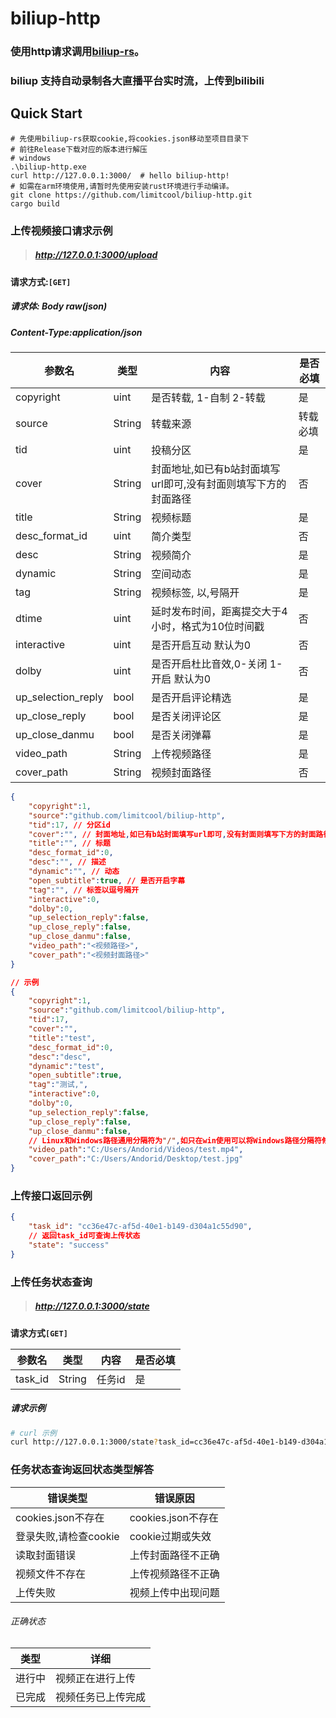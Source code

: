 # biliup-http

### 使用http请求调用[biliup-rs](https://github.com/ForgQi/biliup-rs)。
### biliup 支持自动录制各大直播平台实时流，上传到bilibili
## Quick Start

```shell
# 先使用biliup-rs获取cookie,将cookies.json移动至项目目录下
# 前往Release下载对应的版本进行解压
# windows
.\biliup-http.exe
curl http://127.0.0.1:3000/  # hello biliup-http!
# 如需在arm环境使用,请暂时先使用安装rust环境进行手动编译。
git clone https://github.com/limitcool/biliup-http.git
cargo build 
```

### 上传视频接口请求示例

> ##### http://127.0.0.1:3000/upload

**请求方式:`[GET]`**

##### 请求体: Body raw(json) 

##### Content-Type:application/json

| 参数名             | 类型   | 内容                                                         | 是否必填 |
| ------------------ | ------ | ------------------------------------------------------------ | -------- |
| copyright          | uint   | 是否转载, 1-自制 2-转载                                      | 是       |
| source             | String | 转载来源                                                     | 转载必填 |
| tid                | uint   | 投稿分区                                                     | 是       |
| cover              | String | 封面地址,如已有b站封面填写url即可,没有封面则填写下方的封面路径 | 否       |
| title              | String | 视频标题                                                     | 是       |
| desc_format_id     | uint   | 简介类型                                                     | 否       |
| desc               | String | 视频简介                                                     | 是       |
| dynamic            | String | 空间动态                                                     | 是       |
| tag                | String | 视频标签, 以,号隔开                                          | 是       |
| dtime              | uint   | 延时发布时间，距离提交大于4小时，格式为10位时间戳            | 否       |
| interactive        | uint   | 是否开启互动 默认为0                                         | 否       |
| dolby              | uint   | 是否开启杜比音效,0-关闭 1-开启 默认为0                       | 否       |
| up_selection_reply | bool   | 是否开启评论精选                                             | 是       |
| up_close_reply     | bool   | 是否关闭评论区                                               | 是       |
| up_close_danmu     | bool   | 是否关闭弹幕                                                 | 是       |
| video_path         | String | 上传视频路径                                                 | 是       |
| cover_path         | String | 视频封面路径                                                 | 否       |



```json
{
    "copyright":1,
    "source":"github.com/limitcool/biliup-http",
    "tid":17, // 分区id
    "cover":"", // 封面地址,如已有b站封面填写url即可,没有封面则填写下方的封面路径
    "title":"", // 标题
    "desc_format_id":0,
    "desc":"", // 描述
    "dynamic":"", // 动态
    "open_subtitle":true, // 是否开启字幕
    "tag":"", // 标签以逗号隔开
    "interactive":0, 
    "dolby":0,
    "up_selection_reply":false,
    "up_close_reply":false,
    "up_close_danmu":false,
    "video_path":"<视频路径>",
    "cover_path":"<视频封面路径>"
}

// 示例
{
    "copyright":1,
    "source":"github.com/limitcool/biliup-http",
    "tid":17, 
    "cover":"", 
    "title":"test",
    "desc_format_id":0,
    "desc":"desc",
    "dynamic":"test",
    "open_subtitle":true,
    "tag":"测试,",
    "interactive":0,
    "dolby":0,
    "up_selection_reply":false,
    "up_close_reply":false,
    "up_close_danmu":false,
    // Linux和Windows路径通用分隔符为"/",如只在win使用可以将Windows路径分隔符修改为"\\"
    "video_path":"C:/Users/Andorid/Videos/test.mp4",
    "cover_path":"C:/Users/Andorid/Desktop/test.jpg"
}
```



### 上传接口返回示例
```json
{
    "task_id": "cc36e47c-af5d-40e1-b149-d304a1c55d90",
    // 返回task_id可查询上传状态
    "state": "success"
}
```

### 上传任务状态查询

> #####  http://127.0.0.1:3000/state

**请求方式`[GET]`**

| 参数名  | 类型   | 内容   | 是否必填 |
| ------- | ------ | ------ | -------- |
| task_id | String | 任务id | 是       |

##### 请求示例

```bash
# curl 示例
curl http://127.0.0.1:3000/state?task_id=cc36e47c-af5d-40e1-b149-d304a1c55d90
```

### 任务状态查询返回状态类型解答

| 错误类型              | 错误原因           |
| --------------------- | ------------------ |
| cookies.json不存在    | cookies.json不存在 |
| 登录失败,请检查cookie | cookie过期或失效   |
| 读取封面错误          | 上传封面路径不正确 |
| 视频文件不存在        |       上传视频路径不正确          |
| 上传失败 | 视频上传中出现问题 |

###### 正确状态

| 类型   | 详细               |
| ------ | ------------------ |
| 进行中 | 视频正在进行上传   |
| 已完成 | 视频任务已上传完成 |

